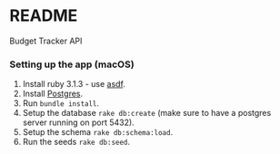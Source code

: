 # README

Budget Tracker API


### Setting up the app (macOS)
 1) Install ruby 3.1.3 - use [asdf](https://asdf-vm.com/).
 2) Install [Postgres](https://www.postgresql.org/).
 3) Run `bundle install`.
 4) Setup the database `rake db:create` (make sure to have a postgres server running on port 5432).
 5) Setup the schema `rake db:schema:load`.
 6) Run the seeds `rake db:seed`.